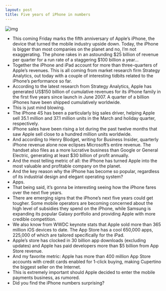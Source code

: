 ```yaml
---
layout: post
title: Five years of iPhone in numbers
---
```

![img](http://media.idownloadblog.com/wp-content/uploads/2012/06/Say-hello-to-iPhone.jpg)
* This coming Friday marks the fifth anniversary of Apple’s iPhone, the device that turned the mobile industry upside down. Today, the iPhone is bigger than most companies on the planet and no, I’m not exaggerating. The phone rakes in an astounding $25 billion of revenue per quarter for a run rate of a staggering $100 billion a year…
* Together the iPhone and iPad account for more than three-quarters of Apple’s revenues. This is all coming from market research firm Strategy Analytics, out today with a couple of interesting tidbits related to the iPhone’s performance so far.
* According to the latest research from Strategy Analytics, Apple has generated US$150 billion of cumulative revenues for its iPhone family in the first five years since launch in June 2007. A quarter of a billion iPhones have been shipped cumulatively worldwide.
* This is just mind blowing.
* The iPhone 4S has been a particularly big sales driver, helping Apple sell 35.1 million and 37.1 million units in the March and holiday quarter, respectively.
* iPhone sales have been rising a lot during the past twelve months that saw Apple sell close to a hundred million units worldwide.
* And according to Henry Blodget, writing for Business Insider, quarterly iPhone revenue alone now eclipses Microsoft’s entire revenue. The handset also files as a more lucrative business than Google or General Electric, generating at least $30 billion of profit annually.
* And the most telling metric of all: the iPhone has turned Apple into the most valuable and profitable company on the planet.
* And the key reason why the iPhone has become so popular, regardless of its industrial design and elegant operating system?
* Apps.
* That being said, it’s gonna be interesting seeing how the iPhone fares over the next five years.
* There are emerging signs that the iPhone’s next five years could get tougher. Some mobile operators are becoming concerned about the high level of subsidies they spend on the iPhone, while Samsung is expanding its popular Galaxy portfolio and providing Apple with more credible competition.
* We also know from WWDC keynote stats that Apple sold more than 365 million iOS devices to date. The App Store has a cool 650,000 apps, 225,000 of which are tailored specifically for the iPad.
* Apple’s store has clocked in 30 billion app downloads (excluding updates) and Apple has paid developers more than $5 billion from App Store revenue.
* And my favorite metric: Apple has more than 400 million App Store accounts with credit cards enabled for 1-click buying, making Cupertino the biggest seller on the Internet.
* This is extremely important should Apple decided to enter the mobile payments business, as rumored.
* Did you find the iPhone numbers surprising?

